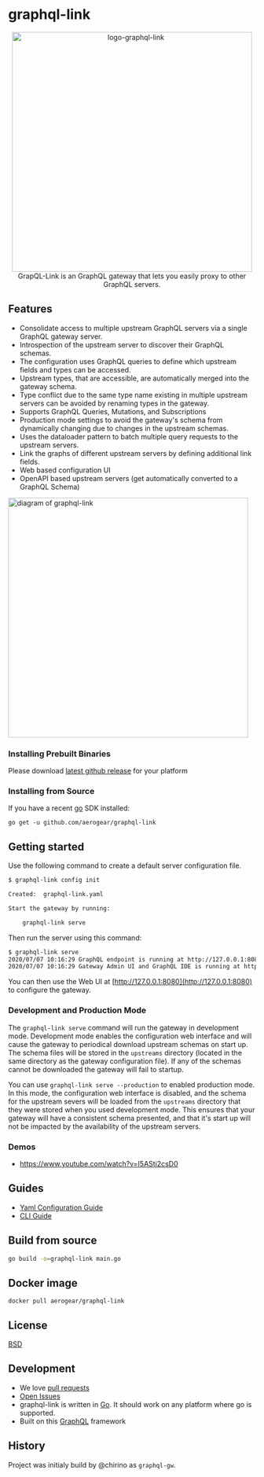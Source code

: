 # graphql-link

<p align="center">
    <img src="https://raw.githubusercontent.com/aerogear/graphql-link/master/docs/images/logo.png" alt="logo-graphql-link" width="488">

  <br/>
GrapQL-Link is an GraphQL gateway that lets you easily proxy to other
GraphQL servers.
</p>





## Features

- Consolidate access to multiple upstream GraphQL servers via a single GraphQL gateway server.
- Introspection of the upstream server to discover their GraphQL schemas.
- The configuration uses GraphQL queries to define which upstream fields and types can be accessed.
- Upstream types, that are accessible, are automatically merged into the gateway schema.
- Type conflict due to the same type name existing in multiple upstream servers can be avoided by renaming types in the gateway.
- Supports GraphQL Queries, Mutations, and Subscriptions
- Production mode settings to avoid the gateway's schema from dynamically changing due to changes in the upstream schemas.
- Uses the dataloader pattern to batch multiple query requests to the upstream servers.
- Link the graphs of different upstream servers by defining additional link fields.
- Web based configuration UI
- OpenAPI based upstream servers (get automatically converted to a GraphQL Schema)


<img src="https://raw.githubusercontent.com/aerogear/graphql-link/master/docs/images/graphql-link-overview.jpg" alt="diagram of graphql-link" width="488">

### Installing Prebuilt Binaries

Please download [latest github release](https://github.com/aerogear/graphql-link/releases) for your platform

### Installing from Source

If you have a recent [go](https://golang.org/dl/) SDK installed:

`go get -u github.com/aerogear/graphql-link`

## Getting started

Use the following command to create a default server configuration file.

```bash
$ graphql-link config init

Created:  graphql-link.yaml

Start the gateway by running:

    graphql-link serve

```

Then run the server using this command:

```bash
$ graphql-link serve
2020/07/07 10:16:29 GraphQL endpoint is running at http://127.0.0.1:8080/graphql
2020/07/07 10:16:29 Gateway Admin UI and GraphQL IDE is running at http://127.0.0.1:8080
```

You can then use the Web UI at [http://127.0.0.1:8080](http://127.0.0.1:8080) to configure the gateway.

### Development and Production Mode

The `graphql-link serve` command will run the gateway in development mode. Development mode enables the configuration web interface and will cause the gateway to periodical download upstream schemas on start up. The schema files will be stored in the `upstreams` directory (located in the same directory as the gateway configuration file). If any of the schemas cannot be downloaded the gateway will fail to startup.

You can use `graphql-link serve --production` to enabled production mode. In this mode, the configuration web interface is disabled, and the schema for the upstream severs will be loaded from the `upstreams` directory that they were stored when you used development mode. This ensures that your gateway will have a consistent schema presented, and that it's start up will not be impacted by the availability of the upstream
servers.

### Demos

- https://www.youtube.com/watch?v=I5AStj2csD0

## Guides

- [Yaml Configuration Guide](docs/config/config.md)
- [CLI Guide](docs/cli/cli.md)

## Build from source

```bash
go build -o=graphql-link main.go
```

## Docker image

```
docker pull aerogear/graphql-link
```

## License

[BSD](./LICENSE)

## Development

- We love [pull requests](https://github.com/aerogear/graphql-link/pulls)
- [Open Issues](https://github.com/aerogear/graphql-link/issues)
- graphql-link is written in [Go](https://golang.org/). It should work on any platform where go is supported.
- Built on this [GraphQL](https://github.com/chirino/graphql) framework

## History

Project was initialy build by @chirino as `graphql-gw`.
